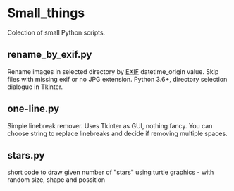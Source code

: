 # Small_things

Colection of small Python scripts.

## rename_by_exif.py
Rename images in selected directory by [EXIF](https://exif.readthedocs.io/en/latest/index.html) datetime_origin value. Skip files with missing exif or no JPG extension. Python 3.6+, directory selection dialogue in Tkinter.

## one-line.py
Simple linebreak remover. Uses Tkinter as GUI, nothing fancy. You can choose string to replace linebreaks and decide if removing multiple spaces.

## stars.py
short code to draw given number of "stars" using turtle graphics - with random size, shape and possition 
